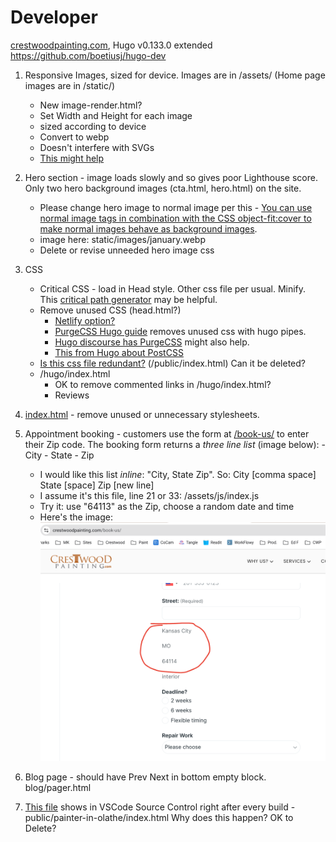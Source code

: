 # Developer

[crestwoodpainting.com](https://crestwoodpainting.com),
Hugo v0.133.0 extended
<https://github.com/boetiusj/hugo-dev>

1.  Responsive Images, sized for device. Images are in /assets/ (Home page images are in /static/)
    - New image-render.html?
    - Set Width and Height for each image
    - sized according to device
    - Convert to webp
    - Doesn't interfere with SVGs
    - [This might help](https://www.brycewray.com/posts/2022/06/responsive-optimized-images-hugo/)    
2.  Hero section - image loads slowly and so gives poor Lighthouse score. Only two hero background images (cta.html, hero.html) on the site.
    - Please change hero image to normal image per this - [You can use normal image tags in combination with the CSS object-fit:cover to make normal images behave as background images](https://www.corewebvitals.io/pagespeed/optimize-images-for-core-web-vitals).
    - image here: static/images/january.webp
    - Delete or revise unneeded hero image css
3.  CSS
    - Critical CSS - load in Head style. Other css file per usual. Minify. This [critical path generator](https://jonassebastianohlsson.com/criticalpathcssgenerator/) may be helpful.
    - Remove unused CSS (head.html?)
        - [Netlify option?](https://www.netlify.com/integrations/community-built/inline-critical-css-build-plugin/)
        - [PurgeCSS Hugo guide](https://purgecss.com/guides/hugo.html) removes unused css with hugo pipes. 
        - [Hugo discourse has PurgeCSS](https://discourse.gohugo.io/t/hugo-guide-added-to-the-purgecss-docs/39422/6) might also help.
        - [This from Hugo about PostCSS](https://gohugo.io/hugo-pipes/postprocess/#css-purging-with-postcss)
    - [Is this css file redundant?](https://crestwoodpainting.netlify.app/css/styles.f7d452b4a4379f3306365811bc01e459731cbb294b74574f761439852baadb39cdd26a0a409b17e5b75ee1b0a33a586ccf4eb05d91fa2431667704a84d80c085.css) (/public/index.html) Can it be deleted?
    - /hugo/index.html 
        - OK to remove commented links in /hugo/index.html?
        - Reviews

5.  [index.html](/hugo/index.html) - remove unused or unnecessary stylesheets.
5.  Appointment booking - customers use the form at [/book-us/](https://crestwoodpainting.com/book-us/) to enter their Zip code. The booking form returns a _three line list_ (image below):
        - City
        - State
        - Zip
    - I would like this list _inline_: "City, State Zip". So: City [comma space] State [space] Zip [new line]
    - I assume it's this file, line 21 or 33: /assets/js/index.js
    - Try it: use "64113" as the Zip, choose a random date and time
    - Here's the image: ![Booking Form pre-populated](assets/images/other/City_State_Zip.png)
6.  Blog page - should have Prev Next in bottom empty block. blog/pager.html
7.  [This file](public/painter-in-olathe/index.html) shows in VSCode Source Control right after every build - public/painter-in-olathe/index.html  Why does this happen? OK to Delete?
